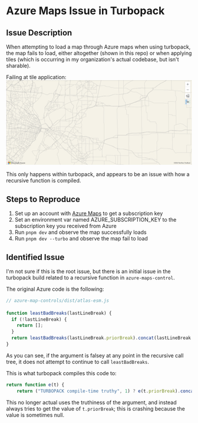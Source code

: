 # Azure Maps Issue in Turbopack

## Issue Description

When attempting to load a map through Azure maps when using turbopack, the map fails to load, either altogether (shown in this repo) or when applying tiles (which is occurring in my organization's actual codebase, but isn't sharable).

Failing at tile application: ![alt text](image-2.png)

This only happens within turbopack, and appears to be an issue with how a recursive function is compiled.

## Steps to Reproduce

1. Set up an account with [Azure Maps](https://azure.microsoft.com/en-us/products/azure-maps/) to get a subscription key
2. Set an environment var named AZURE_SUBSCRIPTION_KEY to the subscription key you received from Azure
3. Run `pnpm dev` and observe the map successfully loads
4. Run `pnpm dev --turbo` and observe the map fail to load

## Identified Issue

I'm not sure if this is the root issue, but there is an initial issue in the turbopack build related to a recursive function in `azure-maps-control`.

The original Azure code is the following:

```js
// azure-map-controls/dist/atlas-esm.js

function leastBadBreaks(lastLineBreak) {
  if (!lastLineBreak) {
    return [];
  }
  return leastBadBreaks(lastLineBreak.priorBreak).concat(lastLineBreak.index);
}
```

As you can see, if the argument is falsey at any point in the recursive call tree, it does not attempt to continue to call `leastBadBreaks`.

This is what turbopack compiles this code to:

```js
return function e(t) {
    return ("TURBOPACK compile-time truthy", 1) ? e(t.priorBreak).concat(t.index) : ("TURBOPACK unreachable", undefined);
```

This no longer actual uses the truthiness of the argument, and instead always tries to get the value of `t.priorBreak`; this is crashing because the value is sometimes null.
